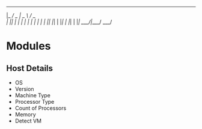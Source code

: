 
 _____ ___  ____   ___
|_   _/ _ \|  _ \ / _ \
  | || | | | | | | | | |
  | || |_| | |_| | |_| |
  |_| \___/|____/ \___/


# Modules
## Host Details
- OS
- Version
- Machine Type
- Processor Type
- Count of Processors
- Memory
- Detect VM

